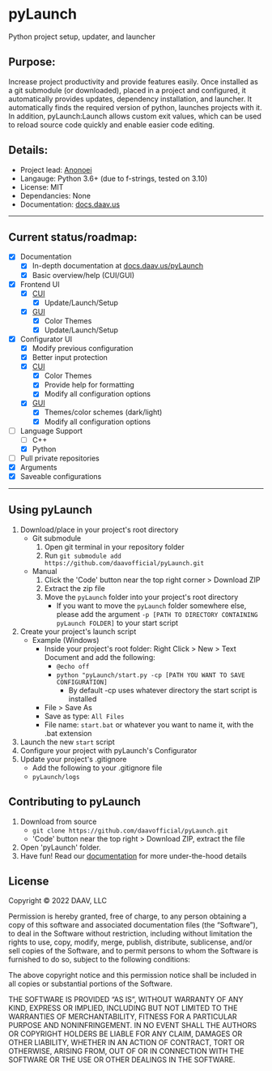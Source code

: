 # pyLaunch
 Python project setup, updater, and launcher

## Purpose:
Increase project productivity and provide features easily. Once installed as a git submodule (or downloaded), placed in a project and configured, it automatically provides updates, dependency installation, and launcher. It automatically finds the required version of python, launches projects with it. In addition, pyLaunch:Launch allows custom exit values, which can be used to reload source code quickly and enable easier code editing.

## Details:
 - Project lead: [Anonoei](https://github.com/Anonoei)
 - Langauge: Python 3.6+ (due to f-strings, tested on 3.10)
 - License: MIT
 - Dependancies: None
 - Documentation: [docs.daav.us](https://docs.daav.us/pyLaunch)

----

## Current status/roadmap:
 - [X] Documentation
   - [X] In-depth documentation at [docs.daav.us/pyLaunch](https://docs.daav.us/pyLaunch)
   - [X] Basic overview/help (CUI/GUI)
 - [X] Frontend UI
   - [X] [CUI](https://github.com/daavofficial/pyLaunch/blob/main/frontend/cui.py)
     - [X] Update/Launch/Setup
   - [X] [GUI](https://github.com/daavofficial/pyLaunch/blob/main/frontend/cui.py)
     - [X] Color Themes
     - [X] Update/Launch/Setup
 - [X] Configurator UI
   - [X] Modify previous configuration
   - [X] Better input protection
   - [X] [CUI](https://github.com/daavofficial/pyLaunch/blob/main/configurator/cui.py)
     - [X] Color Themes
     - [X] Provide help for formatting
     - [X] Modify all configuration options
   - [X] [GUI](https://github.com/daavofficial/pyLaunch/blob/main/configurator/gui.py)
     - [X] Themes/color schemes (dark/light)
     - [X] Modify all configuration options
 - [ ] Language Support
    - [ ] C++
    - [X] Python
 - [ ] Pull private repositories
 - [X] Arguments
 - [X] Saveable configurations

----

## Using pyLaunch
 1. Download/place in your project's root directory
    - Git submodule
      1. Open git terminal in your repository folder
      2. Run `git submodule add https://github.com/daavofficial/pyLaunch.git`
    - Manual
      1. Click the 'Code' button near the top right corner > Download ZIP
      2. Extract the zip file
      3. Move the `pyLaunch` folder into your project's root directory
         - If you want to move the `pyLaunch` folder somewhere else, please add the argument `-p [PATH TO DIRECTORY CONTAINING pyLaunch FOLDER]` to your start script
 2. Create your project's launch script
      - Example (Windows)
        - Inside your project's root folder: Right Click > New > Text Document and add the following:
          - `@echo off`
          - `python "pyLaunch/start.py -cp [PATH YOU WANT TO SAVE CONFIGURATION]`
            - By default -cp uses whatever directory the start script is installed
        - File > Save As
        - Save as type: `All Files`
        - File name: `start.bat` or whatever you want to name it, with the .bat extension
 3. Launch the new `start` script
 4. Configure your project with pyLaunch's Configurator
 5. Update your project's .gitignore
    - Add the following to your .gitignore file
    - `pyLaunch/logs`

## Contributing to pyLaunch
 1. Download from source
    - `git clone https://github.com/daavofficial/pyLaunch.git`
    - 'Code' button near the top right > Download ZIP, extract the file
 3. Open 'pyLaunch' folder.
 4. Have fun! Read our [documentation](https://docs.daav.us/pyLaunch) for more under-the-hood details

## License
Copyright © 2022 DAAV, LLC

Permission is hereby granted, free of charge, to any person obtaining a copy of this software and associated documentation files (the “Software”), to deal in the Software without restriction, including without limitation the rights to use, copy, modify, merge, publish, distribute, sublicense, and/or sell copies of the Software, and to permit persons to whom the Software is furnished to do so, subject to the following conditions:

The above copyright notice and this permission notice shall be included in all copies or substantial portions of the Software.

THE SOFTWARE IS PROVIDED “AS IS”, WITHOUT WARRANTY OF ANY KIND, EXPRESS OR IMPLIED, INCLUDING BUT NOT LIMITED TO THE WARRANTIES OF MERCHANTABILITY, FITNESS FOR A PARTICULAR PURPOSE AND NONINFRINGEMENT. IN NO EVENT SHALL THE AUTHORS OR COPYRIGHT HOLDERS BE LIABLE FOR ANY CLAIM, DAMAGES OR OTHER LIABILITY, WHETHER IN AN ACTION OF CONTRACT, TORT OR OTHERWISE, ARISING FROM, OUT OF OR IN CONNECTION WITH THE SOFTWARE OR THE USE OR OTHER DEALINGS IN THE SOFTWARE.
